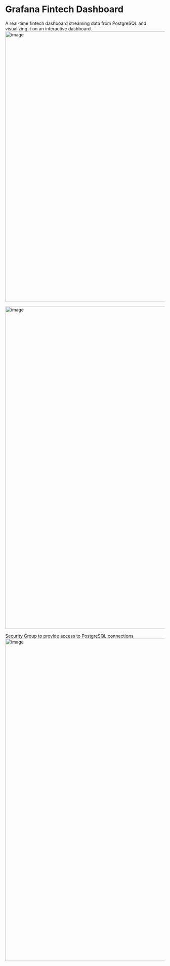 # Grafana Fintech Dashboard
A real-time fintech dashboard streaming data from PostgreSQL and visualizing it on an interactive dashboard.
<img width="1919" height="856" alt="image" src="https://github.com/user-attachments/assets/57ef5bc5-8b35-4bd2-816d-5560c2cffe1e" />


<img width="1920" height="1020" alt="image" src="https://github.com/user-attachments/assets/e0d0fd85-a28c-45e0-b881-cb5360755849" />

Security Group to provide access to PostgreSQL connections
<img width="1920" height="1020" alt="image" src="https://github.com/user-attachments/assets/72f90545-fd6e-4121-b3c5-e3f2b6d7db8a" />
